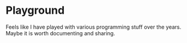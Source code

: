 # Playground

Feels like I have played with various programming stuff over the years. Maybe it is worth documenting and sharing.

